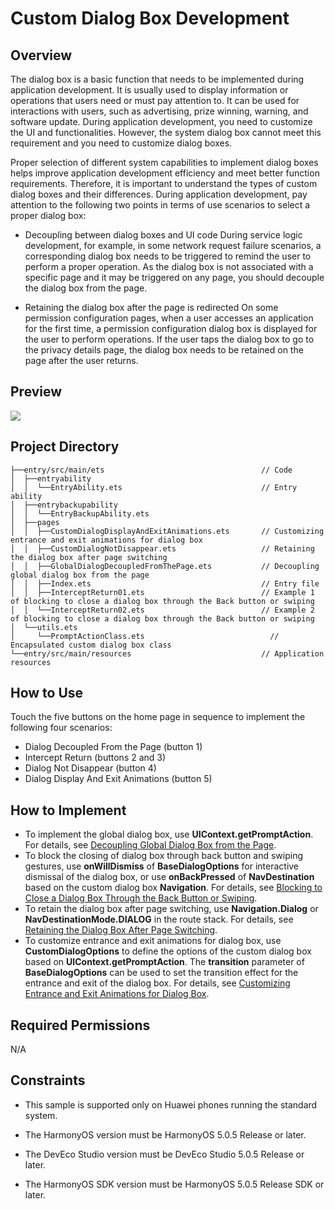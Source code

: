 # **Custom Dialog Box Development**
## Overview
The dialog box is a basic function that needs to be implemented during application development. It is usually used to display information or operations that users need or must pay attention to. It can be used for interactions with users, such as advertising, prize winning, warning, and software update.
During application development, you need to customize the UI and functionalities. However, the system dialog box cannot meet this requirement and you need to customize dialog boxes.

Proper selection of different system capabilities to implement dialog boxes helps improve application development efficiency and meet better function requirements. Therefore, it is important to understand the types of custom dialog boxes and their differences. During application development, pay attention to the following two points in terms of use scenarios to select a proper dialog box:
 

* Decoupling between dialog boxes and UI code
During service logic development, for example, in some network request failure scenarios, a corresponding dialog box needs to be triggered to remind the user to perform a proper operation. As the dialog box is not associated with a specific page and it may be triggered on any page, you should decouple the dialog box from the page.
 

* Retaining the dialog box after the page is redirected
On some permission configuration pages, when a user accesses an application for the first time, a permission configuration dialog box is displayed for the user to perform operations. If the user taps the dialog box to go to the privacy details page, the dialog box needs to be retained on the page after the user returns.

## Preview
![](./screenshots/device/Effect.gif)

## Project Directory
``` 
├──entry/src/main/ets                                   // Code
│  ├──entryability
│  │  └──EntryAbility.ets                               // Entry ability
│  ├──entrybackupability
│  │  └──EntryBackupAbility.ets
│  ├──pages                              
│  │  ├──CustomDialogDisplayAndExitAnimations.ets       // Customizing entrance and exit animations for dialog box 
│  │  ├──CustomDialogNotDisappear.ets                   // Retaining the dialog box after page switching
│  │  ├──GlobalDialogDecoupledFromThePage.ets           // Decoupling global dialog box from the page
│  │  ├──Index.ets                                      // Entry file
│  │  ├──InterceptReturn01.ets                          // Example 1 of blocking to close a dialog box through the Back button or swiping
│  │  └──InterceptReturn02.ets                          // Example 2 of blocking to close a dialog box through the Back button or swiping
│  └──utils.ets
│     └──PromptActionClass.ets                            // Encapsulated custom dialog box class
└──entry/src/main/resources                             // Application resources
``` 
## How to Use
Touch the five buttons on the home page in sequence to implement the following four scenarios:
* Dialog Decoupled From the Page (button 1)
* Intercept Return (buttons 2 and 3)
* Dialog Not Disappear (button 4)
* Dialog Display And Exit Animations (button 5)

## How to Implement
* To implement the global dialog box, use **UIContext.getPromptAction**. For details, see [Decoupling Global Dialog Box from the Page](https://developer.huawei.com/consumer/en/doc/best-practices/bpta-custome-dialog-development-practice#section7466312192919).
* To block the closing of dialog box through back button and swiping gestures, use **onWillDismiss** of **BaseDialogOptions** for interactive dismissal of the dialog box, or use **onBackPressed** of **NavDestination** based on the custom dialog box **Navigation**. For details, see [Blocking to Close a Dialog Box Through the Back Button or Swiping](https://developer.huawei.com/consumer/en/doc/best-practices/bpta-custome-dialog-development-practice#section111721345172917).
* To retain the dialog box after page switching, use **Navigation.Dialog** or **NavDestinationMode.DIALOG** in the route stack. For details, see [Retaining the Dialog Box After Page Switching](https://developer.huawei.com/consumer/en/doc/best-practices/bpta-custome-dialog-development-practice#section690764913302).
* To customize entrance and exit animations for dialog box, use **CustomDialogOptions** to define the options of the custom dialog box based on **UIContext.getPromptAction**. The **transition** parameter of **BaseDialogOptions** can be used to set the transition effect for the entrance and exit of the dialog box. For details, see [Customizing Entrance and Exit Animations for Dialog Box](https://developer.huawei.com/consumer/en/doc/best-practices/bpta-custome-dialog-development-practice#section621242223120).

## Required Permissions
N/A

## Constraints
* This sample is supported only on Huawei phones running the standard system.

* The HarmonyOS version must be HarmonyOS 5.0.5 Release or later.

* The DevEco Studio version must be DevEco Studio 5.0.5 Release or later.

* The HarmonyOS SDK version must be HarmonyOS 5.0.5 Release SDK or later.
